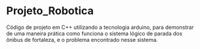 # Projeto_Robotica
Código de projeto em C++ utilizando a tecnologia arduino, para demonstrar de uma maneira prática como funciona o sistema lógico de parada dos ônibus de fortaleza, e o problema encontrado nesse sistema.

